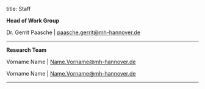 title: Staff

**Head of Work Group**

Dr. Gerrit Paasche | <paasche.gerrit@mh-hannover.de>

---------------------------

**Research Team**


Vorname Name | <Name.Vorname@mh-hannover.de>

Vorname Name | <Name.Vorname@mh-hannover.de>


-----------------------------